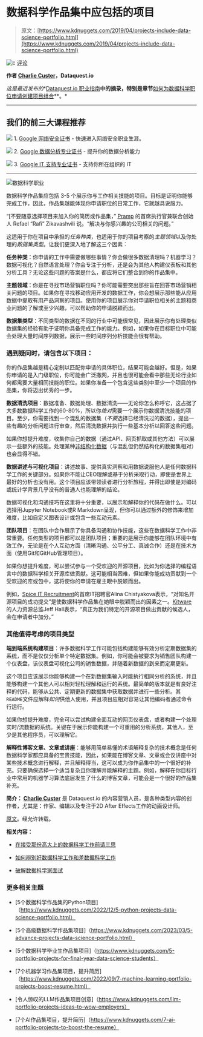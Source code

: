 # 数据科学作品集中应包括的项目

> 原文：[https://www.kdnuggets.com/2019/04/projects-include-data-science-portfolio.html](https://www.kdnuggets.com/2019/04/projects-include-data-science-portfolio.html)

![c](../Images/3d9c022da2d331bb56691a9617b91b90.png) [评论](#comments)

**作者 [Charlie Custer](https://www.linkedin.com/in/charliecuster/)，Dataquest.io**

*这是最近发布的**[Dataquest.io 职业指南](https://www.dataquest.io/blog/data-science-career-guide/)**中的摘录，特别是章节**[如何为数据科学职位申请创建项目组合](https://www.dataquest.io/blog/career-guide-data-science-projects-portfolio/)**。*

* * *

## 我们的前三大课程推荐

![](../Images/0244c01ba9267c002ef39d4907e0b8fb.png) 1\. [Google 网络安全证书](https://www.kdnuggets.com/google-cybersecurity) - 快速进入网络安全职业生涯。

![](../Images/e225c49c3c91745821c8c0368bf04711.png) 2\. [Google 数据分析专业证书](https://www.kdnuggets.com/google-data-analytics) - 提升你的数据分析能力

![](../Images/0244c01ba9267c002ef39d4907e0b8fb.png) 3\. [Google IT 支持专业证书](https://www.kdnuggets.com/google-itsupport) - 支持你所在组织的 IT

* * *

![数据科学职业](../Images/3e90315f106103222cc4edec2bc5374e.png)

数据科学作品集应包括 3-5 个展示你与工作相关技能的项目。目标是证明你能够完成工作，因此，作品集越能体现你申请职位的日常工作，它就越具说服力。

“[不要随意选择项目来加入你的简历或作品集，” [Pramp](https://www.pramp.com/) 的首席执行官兼联合创始人 Refael “Rafi” Zikavashvili 说。“解决与你感兴趣的公司相关的问题。” 

这适用于你在项目中承担的*任务种类*，也适用于你的项目考察的*主题领域*以及你处理的*数据集类型*。让我们更深入地了解这三个因素：

**任务种类**：你申请的工作中需要做哪些事情？你会做很多数据清理吗？机器学习？数据可视化？自然语言处理？你会专注于分析，还是会为其他人构建仪表板和其他分析工具？无论这些问题的答案是什么，都应将它们整合到你的作品集中。

**主题领域**：你是在寻找市场营销职位吗？你可能需要突出那些旨在回答市场营销相关问题的项目。如果你在寻找移动应用开发的数据工作，你会想展示那些能从应用数据中提取有用产品洞察的项目。使用你的项目展示你对申请职位相关的主题和商业问题的了解或至少兴趣，可以帮助你的申请脱颖而出。

**数据集类型**：不同类型的数据在不同的行业中可能很常见，因此展示你有处理类似数据集的经验有助于证明你具备完成工作的能力。例如，如果你在目标职位中可能会处理大量时间序列数据，展示一些时间序列分析技能会很有帮助。

### **遇到疑问时，请包含以下项目：**

你的作品集越是精心定制以匹配你申请的具体职位，结果可能会越好。但是，如果你申请的是入门级职位，你可能会广泛撒网，并且也很可能会看中那些无论行业如何都需要大量相同技能的职位。如果你准备一个包含这些类别中至少一个项目的作品集，你将迈出优秀的一步。

**数据清洗项目**：数据准备、数据处理、数据清洗——无论你怎么称呼它，这占据了大多数数据科学工作的60-80%，所以你*绝对*需要一个展示你数据清洗技能的项目。至少，你需要找到一个混乱的数据集（*不要*选择已经清洗过的数据），提出一些有趣的分析问题进行审查，然后清洗数据并执行一些基本分析以回答这些问题。

如果你想提升难度，收集你自己的数据（通过API、网页抓取或其他方法）可以展示一些额外的技能。处理某种[非结构化数据](https://en.wikipedia.org/wiki/Unstructured_data)（与混乱但仍然结构化的数据集相对）也会显得不错。

**数据讲述与可视化项目**：讲述故事、提供真实洞察和用数据说服他人是任何数据科学工作的关键部分。如果你不能让CEO理解或基于分析采取行动，即使是世界上最好的分析也没有用。这个项目应该带领读者进行分析旅程，并得出即使是对编码或统计学背景几乎没有的普通人也能理解的结论。

数据可视化和沟通技巧在这里将十分重要，以展示和解释你的代码在做什么。可以选择用Jupyter Notebook或R Markdown呈现，但你可以通过额外的修饰来增加难度，比如自定义图表设计或包含一些互动元素。

**团队项目**：在团队中合作展示了你具备沟通和协作技能，这些在数据科学工作中非常重要。任何类型的项目都可以是团队项目；重要的是展示你能够在团队环境中有效工作，无论是在个人互动方面（清晰沟通、公平分工、真诚合作）还是在技术方面（使用Git和GitHub管理项目）。

如果你想提升难度，可以尝试参与一个受欢迎的开源项目，比如为你选择的编程语言中的数据科学相关开源库做贡献。这可能相当困难，但如果你能成功贡献到一个受欢迎的库或包中，这将使你的申请在雇主眼中脱颖而出。

例如，[Spice IT Recruitment](http://www.spice-agency.ru/ru/)的首席IT招聘官Alina Chistyakova表示，“对知名开源项目的成功提交”是使数据科学作品集在她眼中脱颖而出的因素之一。[Kitware](https://www.kitware.com/)的人力资源总监Jeff Hall表示，“真正为我们特定的开源项目做出贡献的候选人，会在申请者中加分。”

### **其他值得考虑的项目类型**

**端到端系统构建项目**：许多数据科学工作可能包括构建能够有效分析定期数据集的系统，而不是仅仅分析单个特定数据集。例如，你可能会被要求为销售团队构建一个仪表盘，该仪表盘可视化公司的销售数据，并随着新数据的到来而定期更新。

这个项目应该展示你能够构建一个在新数据集输入时能执行相同分析的系统，并且能够构建一个其他人可以相对轻松理解和运行的系统。最简单的版本就是有良好注释的代码，能够从公共、定期更新的数据集中获取数据并进行一些分析。其`README`文件应解释*如何*供他人使用，并且项目应相对容易让其他编码者通过命令行运行。

如果你想提升难度，完全可以尝试构建全面互动的网页仪表盘，或者构建一个处理实时/流数据的系统。关键在于展示你能构建一个可重用的分析系统，其他人，至少是其他程序员，可以理解它。

**解释性博客文章、文章或讲座**：能够用简单易懂的术语解释复杂的技术概念是任何数据科学家都应具备的宝贵技能，因此，如果能在博客文章、文章或会议讲座中对某些技术概念进行解释，并且解释得当，这可以成为你作品集中的一个很好的补充。只要确保选择一个适当复杂且你理解并能解释的主题。例如，解释在你目标行业中常用的机器学习算法底层发生了什么的博客文章，可能会是一个很好的作品集补充。

**简介： [Charlie Custer](https://www.linkedin.com/in/charliecuster/)** 是 Dataquest.io 的内容营销人员，是各种类型内容的创作者，尤其是：作家、编辑以及专注于2D After Effects工作的动画设计师。

[原文](https://www.dataquest.io/blog/data-science-career-guide/)。经允许转载。

**相关内容：**

+   [在接受那份高大上的数据科学工作前请三思](/2018/12/think-twice-before-accept-fancy-data-science-job.html)

+   [如何辨别好数据科学工作和差数据科学工作](/2019/04/recognize-good-data-scientist-job-from-bad.html)

+   [破解数据科学家面试](/2019/01/cracking-data-scientist-interview.html)

### 更多相关主题

+   [5个数据科学作品集的Python项目]（https://www.kdnuggets.com/2022/12/5-python-projects-data-science-portfolio.html）

+   [5个高级数据科学作品集项目]（https://www.kdnuggets.com/2023/03/5-advance-projects-data-science-portfolio.html）

+   [5个数据科学毕业生作品集项目]（https://www.kdnuggets.com/5-portfolio-projects-for-final-year-data-science-students）

+   [7个机器学习作品集项目，提升简历]（https://www.kdnuggets.com/2022/09/7-machine-learning-portfolio-projects-boost-resume.html）

+   [令人惊叹的LLM作品集项目创意]（https://www.kdnuggets.com/llm-portfolio-projects-ideas-to-wow-employers）

+   [7个AI作品集项目，提升简历]（https://www.kdnuggets.com/7-ai-portfolio-projects-to-boost-the-resume）

